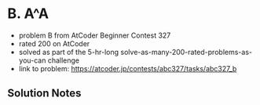 # B. A^A

* problem B from AtCoder Beginner Contest 327
* rated 200 on AtCoder
* solved as part of the 5-hr-long solve-as-many-200-rated-problems-as-you-can challenge
* link to problem: https://atcoder.jp/contests/abc327/tasks/abc327_b

## Solution Notes